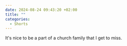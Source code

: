 ```yaml
---
date: 2024-08-24 09:43:20 +02:00
title: ""
categories:
  - Shorts
---
```

It's nice to be a part of a church family that I get to miss.
